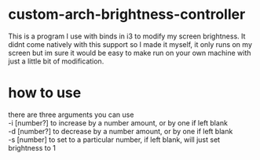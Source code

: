 # custom-arch-brightness-controller
This is a program I use with binds in i3 to modify my screen brightness. It didnt come natively with this support so I made it myself, it only runs on my screen but im sure it would be easy to make run on your own machine with just a little bit of modification.


# how to use
there are three arguments you can use <br>
-i [number?] to increase by a number amount, or by one if left blank<br>
-d [number?] to decrease by a number amount, or by one if left blank<br>
-s [number] to set to a particular number, if left blank, will just set brightness to 1



